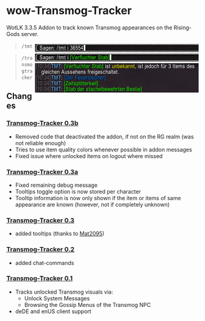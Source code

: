 # wow-Transmog-Tracker
WotLK 3.3.5 Addon to track known Transmog appearances on the Rising-Gods server.

<img src="https://raw.githubusercontent.com/telkar-rg/wow-Transmog-Tracker/main/_IMG/1.png" align="right"> 

> `/tmt`

<img src="https://raw.githubusercontent.com/telkar-rg/wow-Transmog-Tracker/main/_IMG/2.png" align="right">


> `/transmogtracker`

## Changes
### [Transmog-Tracker 0.3b](https://github.com/telkar-rg/wow-Transmog-Tracker/releases/tag/v0.3b)
- Removed code that deactivated the addon, if not on the RG realm (was not reliable enough)
- Tries to use item quality colors whenever possible in addon messages
- Fixed issue where unlocked items on logout where missed
### [Transmog-Tracker 0.3a](https://github.com/telkar-rg/wow-Transmog-Tracker/releases/tag/v0.3a)
- Fixed remaining debug message
- Tooltips toggle option is now stored per character
- Tooltip information is now only shown if the item or items of same appearance are known (however, not if completely unknown)
### [Transmog-Tracker 0.3](https://github.com/telkar-rg/wow-Transmog-Tracker/releases/tag/v0.3)
- added tooltips (thanks to [Mat2095](https://github.com/telkar-rg/wow-Transmog-Tracker/pull/1))
### [Transmog-Tracker 0.2](https://github.com/telkar-rg/wow-Transmog-Tracker/releases/tag/v0.2)
- added chat-commands
### [Transmog-Tracker 0.1](https://github.com/telkar-rg/wow-Transmog-Tracker/releases/tag/v0.1)
- Tracks unlocked Transmog visuals via:
  - Unlock System Messages
  - Browsing the Gossip Menus of the Transmog NPC
- deDE and enUS client support
